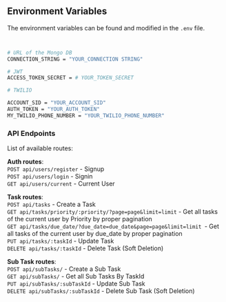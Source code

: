 
## Environment Variables

The environment variables can be found and modified in the `.env` file.

```bash


# URL of the Mongo DB
CONNECTION_STRING = "YOUR_CONNECTION STRING"

# JWT
ACCESS_TOKEN_SECRET = # YOUR_TOKEN_SECRET

# TWILIO

ACCOUNT_SID = "YOUR_ACCOUNT_SID"
AUTH_TOKEN = "YOUR_AUTH_TOKEN"
MY_TWILIO_PHONE_NUMBER = "YOUR_TWILIO_PHONE_NUMBER"

```


### API Endpoints

List of available routes:

**Auth routes**:\
`POST api/users/register` - Signup\
`POST api/users/login` - Signin\
`GET api/users/current` - Current User

**Task routes**:\
`POST api/tasks` - Create a Task\
`GET api/tasks/priority/:priority/?page=page&limit=limit` - Get all tasks of the current user by Priority by proper pagination \
`GET api/tasks/due_date/?due_date=due_date&page=page&limit=limit `- Get all tasks of the current user by due_date by proper pagination \
`PUT api/tasks/:taskId` - Update Task \
`DELETE api/tasks/:taskId` - Delete Task (Soft Deletion) 


**Sub Task routes**:\
`POST api/subTasks/` - Create a Sub Task\
`GET api/subTasks/`  - Get all Sub Tasks By TaskId\
`PUT api/subTasks/:subTaskId` - Update Sub Task \
`DELETE api/subTasks/:subTaskId` - Delete Sub Task (Soft Deletion) 
